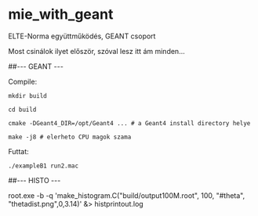 # mie_with_geant
ELTE-Norma együttműködés, GEANT csoport

Most csinálok ilyet először, szóval lesz itt ám minden...

##--- GEANT ---

Compile:

`mkdir build`

`cd build`

`cmake -DGeant4_DIR=/opt/Geant4 ... # a Geant4 install directory helye`

`make -j8 # elerheto CPU magok szama`

Futtat:

`./exampleB1 run2.mac`

##--- HISTO ---

root.exe -b -q 'make_histogram.C("build/output100M.root", 100, "#theta", "thetadist.png",0,3.14)' &> histprintout.log
